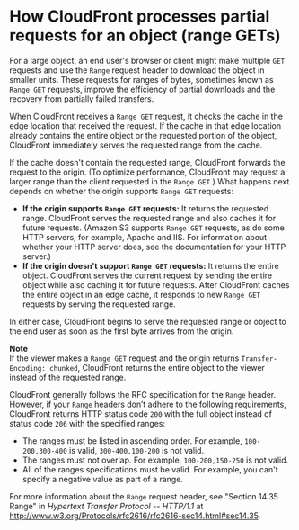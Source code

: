 # How CloudFront processes partial requests for an object \(range GETs\)<a name="RangeGETs"></a>

For a large object, an end user's browser or client might make multiple `GET` requests and use the `Range` request header to download the object in smaller units\. These requests for ranges of bytes, sometimes known as `Range GET` requests, improve the efficiency of partial downloads and the recovery from partially failed transfers\. 

When CloudFront receives a `Range GET` request, it checks the cache in the edge location that received the request\. If the cache in that edge location already contains the entire object or the requested portion of the object, CloudFront immediately serves the requested range from the cache\.

If the cache doesn't contain the requested range, CloudFront forwards the request to the origin\. \(To optimize performance, CloudFront may request a larger range than the client requested in the `Range GET`\.\) What happens next depends on whether the origin supports `Range GET` requests:
+ **If the origin supports `Range GET` requests:** It returns the requested range\. CloudFront serves the requested range and also caches it for future requests\. \(Amazon S3 supports `Range GET` requests, as do some HTTP servers, for example, Apache and IIS\. For information about whether your HTTP server does, see the documentation for your HTTP server\.\)
+ **If the origin doesn't support `Range GET` requests:** It returns the entire object\. CloudFront serves the current request by sending the entire object while also caching it for future requests\. After CloudFront caches the entire object in an edge cache, it responds to new `Range GET` requests by serving the requested range\.

In either case, CloudFront begins to serve the requested range or object to the end user as soon as the first byte arrives from the origin\.

**Note**  
If the viewer makes a `Range GET` request and the origin returns `Transfer-Encoding: chunked`, CloudFront returns the entire object to the viewer instead of the requested range\.

CloudFront generally follows the RFC specification for the `Range` header\. However, if your `Range` headers don’t adhere to the following requirements, CloudFront returns HTTP status code `200` with the full object instead of status code `206` with the specified ranges:
+ The ranges must be listed in ascending order\. For example, `100-200,300-400` is valid, `300-400,100-200` is not valid\.
+ The ranges must not overlap\. For example, `100-200,150-250` is not valid\.
+ All of the ranges specifications must be valid\. For example, you can't specify a negative value as part of a range\.

For more information about the `Range` request header, see "Section 14\.35 Range" in *Hypertext Transfer Protocol \-\- HTTP/1\.1* at [http://www\.w3\.org/Protocols/rfc2616/rfc2616\-sec14\.html\#sec14\.35](http://www.w3.org/Protocols/rfc2616/rfc2616-sec14.html#sec14.35)\. 